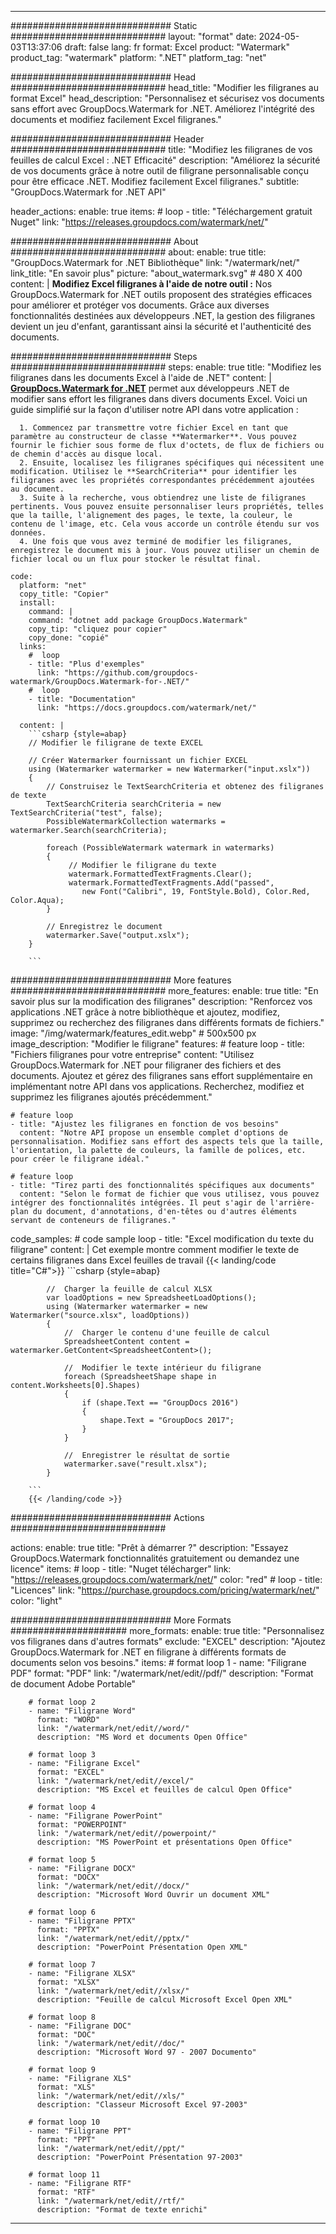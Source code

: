 
---
############################# Static ############################
layout: "format"
date:  2024-05-03T13:37:06
draft: false
lang: fr
format: Excel
product: "Watermark"
product_tag: "watermark"
platform: ".NET"
platform_tag: "net"

############################# Head ############################
head_title: "Modifier les filigranes au format Excel"
head_description: "Personnalisez et sécurisez vos documents sans effort avec GroupDocs.Watermark for .NET. Améliorez l'intégrité des documents et modifiez facilement Excel filigranes."

############################# Header ############################
title: "Modifiez les filigranes de vos feuilles de calcul Excel : .NET Efficacité" 
description: "Améliorez la sécurité de vos documents grâce à notre outil de filigrane personnalisable conçu pour être efficace .NET. Modifiez facilement Excel filigranes."
subtitle: "GroupDocs.Watermark for .NET API" 

header_actions:
  enable: true
  items:
    #  loop
    - title: "Téléchargement gratuit Nuget"
      link: "https://releases.groupdocs.com/watermark/net/"
      
############################# About ############################
about:
    enable: true
    title: "GroupDocs.Watermark for .NET Bibliothèque"
    link: "/watermark/net/"
    link_title: "En savoir plus"
    picture: "about_watermark.svg" # 480 X 400
    content: |
       **Modifiez Excel filigranes à l'aide de notre outil :** Nos GroupDocs.Watermark for .NET outils proposent des stratégies efficaces pour améliorer et protéger vos documents. Grâce aux diverses fonctionnalités destinées aux développeurs .NET, la gestion des filigranes devient un jeu d'enfant, garantissant ainsi la sécurité et l'authenticité des documents.

############################# Steps ############################
steps:
    enable: true
    title: "Modifiez les filigranes dans les documents Excel à l'aide de .NET"
    content: |
      **[GroupDocs.Watermark for .NET](https://products.groupdocs.com/watermark/net/)** permet aux développeurs .NET de modifier sans effort les filigranes dans divers documents Excel. Voici un guide simplifié sur la façon d'utiliser notre API dans votre application :
      
      1. Commencez par transmettre votre fichier Excel en tant que paramètre au constructeur de classe **Watermarker**. Vous pouvez fournir le fichier sous forme de flux d'octets, de flux de fichiers ou de chemin d'accès au disque local.
      2. Ensuite, localisez les filigranes spécifiques qui nécessitent une modification. Utilisez le **SearchCriteria** pour identifier les filigranes avec les propriétés correspondantes précédemment ajoutées au document.
      3. Suite à la recherche, vous obtiendrez une liste de filigranes pertinents. Vous pouvez ensuite personnaliser leurs propriétés, telles que la taille, l'alignement des pages, le texte, la couleur, le contenu de l'image, etc. Cela vous accorde un contrôle étendu sur vos données.
      4. Une fois que vous avez terminé de modifier les filigranes, enregistrez le document mis à jour. Vous pouvez utiliser un chemin de fichier local ou un flux pour stocker le résultat final.
   
    code:
      platform: "net"
      copy_title: "Copier"
      install:
        command: |
        command: "dotnet add package GroupDocs.Watermark"
        copy_tip: "cliquez pour copier"
        copy_done: "copié"
      links:
        #  loop
        - title: "Plus d'exemples"
          link: "https://github.com/groupdocs-watermark/GroupDocs.Watermark-for-.NET/"
        #  loop
        - title: "Documentation"
          link: "https://docs.groupdocs.com/watermark/net/"
          
      content: |
        ```csharp {style=abap}
        // Modifier le filigrane de texte EXCEL

        // Créer Watermarker fournissant un fichier EXCEL
        using (Watermarker watermarker = new Watermarker("input.xslx"))
        {
            // Construisez le TextSearchCriteria et obtenez des filigranes de texte
            TextSearchCriteria searchCriteria = new TextSearchCriteria("test", false);
            PossibleWatermarkCollection watermarks = watermarker.Search(searchCriteria);

            foreach (PossibleWatermark watermark in watermarks)
            {
                 // Modifier le filigrane du texte
                 watermark.FormattedTextFragments.Clear();
                 watermark.FormattedTextFragments.Add("passed", 
                    new Font("Calibri", 19, FontStyle.Bold), Color.Red, Color.Aqua);
            }

            // Enregistrez le document
            watermarker.Save("output.xslx");
        }
        
        ```            

############################# More features ############################
more_features:
  enable: true
  title: "En savoir plus sur la modification des filigranes"
  description: "Renforcez vos applications .NET grâce à notre bibliothèque et ajoutez, modifiez, supprimez ou recherchez des filigranes dans différents formats de fichiers."
  image: "/img/watermark/features_edit.webp" # 500x500 px
  image_description: "Modifier le filigrane"
  features:
    # feature loop
    - title: "Fichiers filigranes pour votre entreprise"
      content: "Utilisez GroupDocs.Watermark for .NET pour filigraner des fichiers et des documents. Ajoutez et gérez des filigranes sans effort supplémentaire en implémentant notre API dans vos applications. Recherchez, modifiez et supprimez les filigranes ajoutés précédemment."

    # feature loop
    - title: "Ajustez les filigranes en fonction de vos besoins"
      content: "Notre API propose un ensemble complet d'options de personnalisation. Modifiez sans effort des aspects tels que la taille, l'orientation, la palette de couleurs, la famille de polices, etc. pour créer le filigrane idéal."

    # feature loop
    - title: "Tirez parti des fonctionnalités spécifiques aux documents"
      content: "Selon le format de fichier que vous utilisez, vous pouvez intégrer des fonctionnalités intégrées. Il peut s'agir de l'arrière-plan du document, d'annotations, d'en-têtes ou d'autres éléments servant de conteneurs de filigranes."
      
  code_samples:
    # code sample loop
    - title: "Excel modification du texte du filigrane"
      content: |
        Cet exemple montre comment modifier le texte de certains filigranes dans Excel feuilles de travail
        {{< landing/code title="C#">}}
        ```csharp {style=abap}
        
            //  Charger la feuille de calcul XLSX
            var loadOptions = new SpreadsheetLoadOptions();
            using (Watermarker watermarker = new Watermarker("source.xlsx", loadOptions))
            {
                //  Charger le contenu d'une feuille de calcul
                SpreadsheetContent content = watermarker.GetContent<SpreadsheetContent>();

                //  Modifier le texte intérieur du filigrane
                foreach (SpreadsheetShape shape in content.Worksheets[0].Shapes)
                {
                    if (shape.Text == "GroupDocs 2016")
                    {
                        shape.Text = "GroupDocs 2017";
                    }
                }

                //  Enregistrer le résultat de sortie
                watermarker.save("result.xlsx");
            }

        ```
        {{< /landing/code >}}


############################# Actions ############################

actions:
  enable: true
  title: "Prêt à démarrer ?"
  description: "Essayez GroupDocs.Watermark fonctionnalités gratuitement ou demandez une licence"
  items:
    #  loop
    - title: "Nuget télécharger"
      link: "https://releases.groupdocs.com/watermark/net/"
      color: "red"
        #  loop
    - title: "Licences"
      link: "https://purchase.groupdocs.com/pricing/watermark/net/"
      color: "light"


############################# More Formats #####################
more_formats:
    enable: true
    title: "Personnalisez vos filigranes dans d'autres formats"
    exclude: "EXCEL"
    description: "Ajoutez GroupDocs.Watermark for .NET en filigrane à différents formats de documents selon vos besoins."
    items: 
        # format loop 1
        - name: "Filigrane PDF"
          format: "PDF"
          link: "/watermark/net/edit//pdf/"
          description: "Format de document Adobe Portable"

        # format loop 2
        - name: "Filigrane Word"
          format: "WORD"
          link: "/watermark/net/edit//word/"
          description: "MS Word et documents Open Office"
          
        # format loop 3
        - name: "Filigrane Excel"
          format: "EXCEL"
          link: "/watermark/net/edit//excel/"
          description: "MS Excel et feuilles de calcul Open Office"

        # format loop 4
        - name: "Filigrane PowerPoint"
          format: "POWERPOINT"
          link: "/watermark/net/edit//powerpoint/"
          description: "MS PowerPoint et présentations Open Office"

        # format loop 5
        - name: "Filigrane DOCX"
          format: "DOCX"
          link: "/watermark/net/edit//docx/"
          description: "Microsoft Word Ouvrir un document XML"
          
        # format loop 6
        - name: "Filigrane PPTX"
          format: "PPTX"
          link: "/watermark/net/edit//pptx/"
          description: "PowerPoint Présentation Open XML"
          
        # format loop 7
        - name: "Filigrane XLSX"
          format: "XLSX"
          link: "/watermark/net/edit//xlsx/"
          description: "Feuille de calcul Microsoft Excel Open XML"

        # format loop 8
        - name: "Filigrane DOC"
          format: "DOC"
          link: "/watermark/net/edit//doc/"
          description: "Microsoft Word 97 - 2007 Documento"

        # format loop 9
        - name: "Filigrane XLS"
          format: "XLS"
          link: "/watermark/net/edit//xls/"
          description: "Classeur Microsoft Excel 97-2003"

        # format loop 10
        - name: "Filigrane PPT"
          format: "PPT"
          link: "/watermark/net/edit//ppt/"
          description: "PowerPoint Présentation 97-2003"

        # format loop 11
        - name: "Filigrane RTF"
          format: "RTF"
          link: "/watermark/net/edit//rtf/"
          description: "Format de texte enrichi"

---